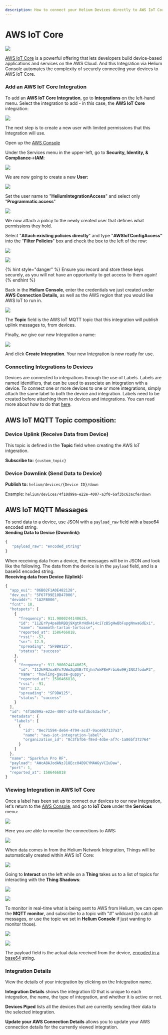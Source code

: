 ```yaml
---
description: How to connect your Helium Devices directly to AWS IoT Core.
---
```


# AWS IoT Core

![](../../.gitbook/assets/image%20%2842%29.png)

[AWS IoT Core](https://aws.amazon.com/iot-core/) is a powerful offering that lets developers build device-based applications and services on the AWS Cloud. And this Integration via Helium Console automates the complexity of securely connecting your devices to AWS IoT Core. 

### Add an AWS IoT Core Integration

To add an **AWS IoT Core Integration**, go to **Integrations** on the left-hand menu. Select the integration to add - in this case, the **AWS IoT Core** integration:

![](../../.gitbook/assets/integrations-aws-iot-core.png)

The next step is to create a new user with limited permissions that this Integration will use.

Open up the [AWS Console](https://console.aws.amazon.com/)

Under the Services menu in the upper-left, go to **Security, Identity, & Compliance**-&gt;**IAM**:

![](../../.gitbook/assets/image%20%2825%29.png)

We are now going to create a new **User:**

![](../../.gitbook/assets/image%20%2862%29.png)

Set the user name to "**HeliumIntegrationAccess**" and select only "**Programmatic access**"

![](../../.gitbook/assets/image%20%2870%29.png)

We now attach a policy to the newly created user that defines what permissions they hold.

Select "**Attach existing policies directly**" and type "**AWSIoTConfigAccess"** into the "**Filter Policies**" box and check the box to the left of the row:

![](../../.gitbook/assets/image%20%2885%29.png)

![](../../.gitbook/assets/image%20%2867%29.png)

{% hint style="danger" %}
Ensure you record and store these keys securely, as you will not have an opportunity to get access to them again!
{% endhint %}

Back in the **Helium Console**, enter the credentials we just created under **AWS Connection Details,** as well as the AWS region that you would like AWS IoT to run in.

![](../../.gitbook/assets/image%20%2875%29.png)

The **Topic** field is the AWS IoT MQTT topic that this integration will publish uplink messages to, from devices.

Finally, we give our new Integration a name:

![](../../.gitbook/assets/image%20%2846%29.png)

And click **Create Integration**. Your new Integration is now ready for use. 

### Connecting Integrations to Devices

Devices are connected to integrations through the use of Labels. Labels are named identifiers, that can be used to associate an integration with a device. To connect one or more devices to one or more integrations, simply attach the same label to both the device and integration. Labels need to be created before attaching them to devices and integrations. You can read more about how to do that [here](https://developer.helium.com/console/labels).

## AWS IoT MQTT Topic composition:

### Device Uplink \(Receive Data from Device\)

This topic is defined in the **Topic** field when creating the AWS IoT intgeration.

**Subscribe to:** `{custom_topic}`

### Device Downlink \(Send Data to Device\)

**Publish to:** `helium/devices/{Device ID}/down`

Example: `helium/devices/4f10d99a-e22e-4007-a3f0-6af3bc63acfe/down`

## AWS IoT MQTT Messages

To send data to a device, use JSON with a `payload_raw` field with a base64 encoded string.  
**Sending Data to Device \(Downlink\):**

```javascript
{
   "payload_raw": "encoded_string"
}
```

When receiving data from a device, the messages will be in JSON and look like the following. The data from the device is in the `payload` field, and is a base64 encoded string.  
**Receiving data from Device \(Uplink\):**

```javascript
{
  "app_eui": "06B02F1A0E482128",
  "dev_eui": "5F67F99E10B47006",
  "devaddr": "1A2FB006",
  "fcnt": 10,
  "hotspots": [
    {
      "frequency": 911.9000244140625,
      "id": "112ErPy4pa8bRBQj9XgtRrHdk4i4ciTzB5gHwBbFupgNnwaGdExi",
      "name": "mammoth-tartan-tortoise",
      "reported_at": 1586466818,
      "rssi": -57,
      "snr": 12.5,
      "spreading": "SF9BW125",
      "status": "success"
    },
    {
      "frequency": 911.9000244140625,
      "id": "112kFNJoxBYn7UWwZqUABrTXjhn7mkP8ePrbi6w9Hj1NXJfodwP3",
      "name": "howling-gauze-guppy",
      "reported_at": 1586466818,
      "rssi": -91,
      "snr": 13,
      "spreading": "SF9BW125",
      "status": "success"
    }
  ],
  "id": "4f10d99a-e22e-4007-a3f0-6af3bc63acfe",
  "metadata": {
    "labels": [
      {
        "id": "0ec71594-de64-4794-acd7-9ace0b7137a3",
        "name": "aws-iot-integration-label",
        "organization_id": "0c3fbfb6-f8ed-4dbe-af7c-1a86bf372764"
      }
    ]
  },
  "name": "Sparkfun Pro RF",
  "payload": "AWcA8AJodANzJ18Ecc04B9CYMAWGyVCIuDaw",
  "port": 1,
  "reported_at": 1586466818
}
```

### Viewing Integration in AWS IoT Core

Once a label has been set up to connect our devices to our new Integration, let's return to the [AWS Console](https://console.aws.amazon.com/), and go to **IoT Core** under the **Services** menu:

![](../../.gitbook/assets/image%20%2829%29.png)

Here you are able to monitor the connections to AWS:

![](../../.gitbook/assets/image%20%2883%29.png)

When data comes in from the Helium Network Integration, Things will be automatically created within AWS IoT Core:

![](../../.gitbook/assets/image%20%2832%29.png)

Going to **Interact** on the left while on a **Thing** takes us to a list of topics for interacting with the **Thing Shadows**:

![](../../.gitbook/assets/image%20%2817%29.png)

![](../../.gitbook/assets/image%20%2819%29.png)

To monitor in real-time what is being sent to AWS from Helium, we can open the **MQTT monitor**, and subscribe to a topic with "\#" wildcard \(to catch all messages, or use the topic we set in **Helium Console** if just wanting to monitor those\).

![](../../.gitbook/assets/image%20%283%29.png)

![](../../.gitbook/assets/image%20%2853%29.png)

The payload field is the actual data received from the device, [encoded in a base64](https://www.base64decode.org/) string.

### Integration Details

View the details of your integration by clicking on the Integration name.

**Integration Details** shows the integration ID that is unique to each integration, the name, the type of integration, and whether it is active or not.

**Devices Piped** lists all the devices that are currently sending their data to the selected integration.

**Update your AWS Connection Details** allows you to update your AWS connection details for the currently viewed integration.

### 



